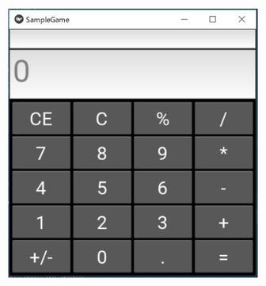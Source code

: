 ![preview md](https://github.com/Tama2929/Python_Repository/blob/master/Calculation/Calculatin.png)
